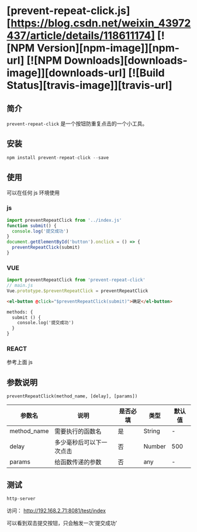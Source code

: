 # [prevent-repeat-click.js][https://blog.csdn.net/weixin_43972437/article/details/118611174]  [![NPM Version][npm-image]][npm-url]  [![NPM Downloads][downloads-image]][downloads-url]  [![Build Status][travis-image]][travis-url]
## 简介
`prevent-repeat-click` 是一个按钮防重复点击的一个小工具。
## 安装
```js
npm install prevent-repeat-click --save
```
## 使用
可以在任何 js 环境使用
### js
```js
import preventRepeatClick from '../index.js'
function submit() {
  console.log('提交成功')
}
document.getElementById('button').onclick = () => {
  preventRepeatClick(submit)
}
```
### VUE
```js
import preventRepeatClick from 'prevent-repeat-click'
// main.js
Vue.prototype.$preventRepeatClick = preventRepeatClick
```
```html
<el-button @click="$preventRepeatClick(submit)">确定</el-button>

methods: {
  submit () {
    console.log('提交成功')
  }
}
```
### REACT
参考上面 js

## 参数说明
```
preventRepeatClick(method_name, [delay], [params])
```
| 参数名      | 说明                     | 是否必填 | 类型   | 默认值 |
| ----------- | ------------------------ | -------- | ------ | ------ |
| method_name | 需要执行的函数名         | 是       | String | -      |
| delay       | 多少毫秒后可以下一次点击 | 否       | Number | 500    |
| params      | 给函数传递的参数         | 否       | any    | -      |
## 测试
```js
http-server
```
访问：
http://192.168.2.71:8081/test/index

可以看到双击提交按钮，只会触发一次‘提交成功’